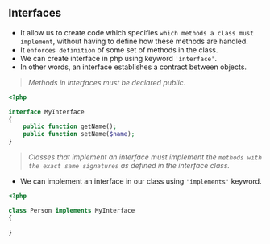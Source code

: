 ## Interfaces

* It allow us to create code which specifies `which methods a class must implement`, without having to define how these methods are handled.
* It `enforces definition` of some set of methods in the class.
* We can create interface in php using keyword `'interface'`.
* In other words, an interface establishes a contract between objects.

> _Methods in interfaces must be declared public._

```php
<?php

interface MyInterface
{
    public function getName();
    public function setName($name);
}
```

> _Classes that implement an interface must implement the `methods with the exact same signatures` as defined in the interface class._

* We can implement an interface in our class using `'implements'` keyword.

```php
<?php

class Person implements MyInterface
{

}
```